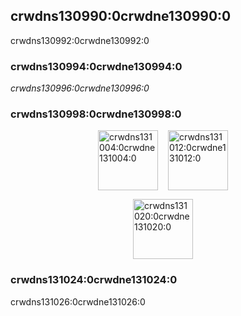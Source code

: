 ## crwdns130990:0crwdne130990:0

crwdns130992:0crwdne130992:0

### crwdns130994:0crwdne130994:0

*crwdns130996:0crwdne130996:0*

### crwdns130998:0crwdne130998:0

<p style="display: flex; justify-content: center;">
  <a data-ga-event-category="sponsor" data-ga-event-action="logo" data-ga-event-label="tidelift" href="crwdns131290:0crwdne131290:0" rel="noopener sponsored" target="_blank" style="margin-right: 16px;"><img width="96" src="crwdns131002:0crwdne131002:0" alt="crwdns131004:0crwdne131004:0" title="crwdns131006:0crwdne131006:0" /></a>
  <a data-ga-event-category="sponsor" data-ga-event-action="logo" data-ga-event-label="bitsrc" href="crwdns131008:0crwdne131008:0" rel="noopener sponsored" target="_blank" style="margin-right: 16px;"><img width="96" src="crwdns131010:0crwdne131010:0" alt="crwdns131012:0crwdne131012:0" title="crwdns131014:0crwdne131014:0" /></a>
</p>

<p style="display: flex; justify-content: center; flex-wrap: wrap;">
  <a data-ga-event-category="sponsor" data-ga-event-action="logo" data-ga-event-label="callemall" href="crwdns131016:0crwdne131016:0" rel="noopener sponsored" target="_blank" style="margin-right: 16px;"><img src="crwdns131738:0%3crwdnd131738:0%2Fcrwdnd131738:0%2Fcrwdnd131738:0%2Fcrwdne131738:0" alt="crwdns131020:0crwdne131020:0" title="crwdns131022:0crwdne131022:0" width="96" loading="lazy"></a>
</p>

### crwdns131024:0crwdne131024:0

crwdns131026:0crwdne131026:0
